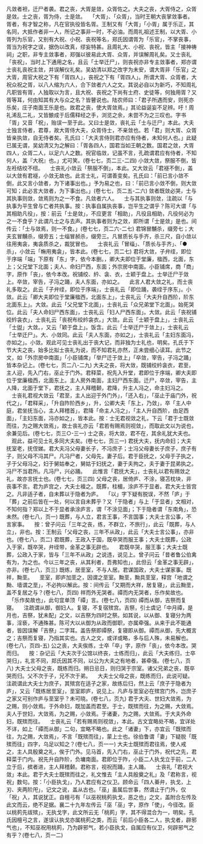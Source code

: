 <!-- { "loadSidebar": true } -->
凡敛者袒，迁尸者袭。君之丧，大胥是敛，众胥佐之。大夫之丧，大胥侍之，众胥是敛。士之丧，胥为侍，士是敛。
　「大胥」、「众胥」，当时王朝大丧掌敛事者。胥者，有才智之称，凡在官执役皆名胥。王制又有「大胥」「小胥」属于乐正，其名同，大抵作者非一人，所记之事非一时，不必油。而周礼祖述王制，以大胥、小胥列为乐官，又别有大祝、小祝、丧祝等名，郑氏因谓胥为「乐官」，不掌丧事，胥当为祝字之误，据伪以改真，缪妄特甚。且周礼大、小祝、丧祝，皆主「接神祷祠」之职，非专主敛事者，郑强以彼易此大胥、众胥，并误解周礼矣。又士丧礼「丧祝」，当时上下通用之名，且云「士举迁尸」，则丧祝亦非专主敛事者，郑亦谓士丧礼丧祝主敛，并误解仪礼矣。吴幼清以郑之改字为未安，谓大胥非「乐官」之大胥，周官大祝之下有「胥四人」，丧祝之下有「胥四人」。所谓大胥、众胥者，大祝众祝之胥，以八人缩为六人，合下敛者六人之文。其说必自以为新巧，不知周礼凡职皆有胥，人独取以为言，且大祝、丧祝之下尚有士府、史徒等，何独用胥？又胥等耳，何由知其有大与众之名？皆瞽说也。陆农师曰：「君子所遇而安，则死亦乐矣，庄子南面王乐是也。故君之丧，使大胥敛焉。」其论益诞妄不足辨。吁！周礼浠乱二礼，又皆酿成于后儒释经之手，浏览之余，未尝不为之三叹也。字书「胥」又音「祝」，贻误一至于此。又曰士是敛，丧礼云「士与迁尸」本此。大夫士独言侍者，君尊，故大胥侍大夫，众胥侍士，不亲敛也。若「君」则大胥、众胥皆亲执敛，自无侍者矣。孔氏曰：「大夫言侍则君亦应有侍者，未知何人也。」此疑已属无谓，吴幼清又为之解曰：「胥各四人，国君当如王朝之数。国君之敛，大胥四人，众胥二人，以足六人之数。祝官临敛，记虽不言，孔疏谓君应有侍者，不知何人，盖『大祝』也。」尤可笑。(卷七七，页二三-二四)
小敛大敛，祭服不倒，皆左衽结绞不纽。
　士丧礼小敛云「祭服不倒」，本此。又大敛云「君襚不倒」，盖以大敛有君襚，小敛无故也。此言士礼，可谓善变矣。孔氏曰：「前已言小敛不倒，此又言小敛者，为下诸事出也。」予为易之也，曰：「前已言小敛不倒，则大敛可知；此必言大敛者，为下事出也。」(卷七七，页二五-二六)
敛者既敛必哭，士与其执事则敛，敛焉则为之一不食。凡敛者六人。
　士与其执事则敛，注疏以「与执事为平生曾与亡者共执事。按：执事自属执丧事，岂平生之谓乎？陈可大谓「与其相助凡役」，按：前云「士是敛」，不应更言「相助」，凡役且相助，凡役何必为之一不食乎？此谓凡士之与去声。其执事者则为之敛，即所谓「士是敛」是也。间传云：「士与敛焉，则一不食。」(卷七七，页二六-二七)
君锦冒黼杀，缀旁七；大夫玄冒黼杀，缀旁五；士缁冒赪杀，缀旁三。凡冒质长与手齐，杀三尺，自小敛以往用夷衾，夷衾质杀之，裁犹冒也。
　士丧礼云「冒缁」、「质长与手齐」、「●杀」，小敛云「幠用夷衾」，皆本此。(卷七七，页二七)
君将大敛，子弁绖，即位于序端「端」下原有「东」字，依今本删。，卿大夫即位于堂廉，楹西，北面，东上；父兄堂下北面；夫人、命妇尸西，东面；外宗房中南面。小臣铺席，商「商」字，原作「丧」，依今本改。祝铺绞、紟、衾、衣，士颖于盘上。士举迁尸于敛上。卒敛，宰告，子冯之踊，夫人东面，亦如之。
　此言人君大敛之礼，而士丧礼多取之。此云「子弁绖，即位于序端」，士丧礼云「即位踊，袭绖于序东」。小敛。此云「卿大夫即位于堂廉楹西，北面东上」，士丧礼云「大夫升自西阶，阶东北面东上」。大敛。此云「父兄堂下北面」，士丧礼云「众兄弟堂下北面」。始死哭位。此云「夫人命妇尸西东面」，士丧礼云「妇人尸西东面」。大敛。此云「丧祝铺绞紟衾衣」，士丧礼云「丧祝布绞紟衾衣。」大敛。此云「士颖于盘上」，士丧礼云「士盥」大敛。，又云「颖于盘上」。饭含。此云「士举迁尸于敛上」，士丧礼云「士举迁尸」。大、小敛同。此云「夫人东面，亦如之」，士丧礼云「主妇东面冯，亦如之」。小敛。观此可见士丧礼出于丧大记，而非独为士礼也，明矣。孔氏于下节大夫之丧，始多比拟士丧礼为说，而不知君礼亦然，正未尝细心读耳。此节之文，如「外宗房中南面」「小臣铺席」「举尸迁于敛上」「卒敛，宰告，子冯之踊」皆本杂记上。(卷七七，页二八-二九)
大夫之丧，将大敛，既铺绞紟衾衣，君至，主人迎，先入门右，巫止于门外。君释菜，祝先入升堂，君即位于序端，卿大夫即位于堂廉楹西，北面东上。主人房外南面，主妇尸西东面。迁尸，卒敛，宰告，主人降，北面于堂下，君抚之，主人拜稽颡，君降，升主人冯之，命主妇冯之。
　士丧礼君视大敛云「君至，主人出迎于外门外」，「还入右」，「巫止于庙门外，祝代之」，「君释采」，「升自阼阶西乡」，升，公卿大夫「东上，乃敛」，卒「主人中庭，君坐抚当心，主人拜稽首」，君降「命主人冯之」，「主人升自西阶，由足西面」，「主妇东面，冯亦如之」，皆本此。按：士无君视敛之礼，下云「君于士既敛而往，为之赐大敛焉」，故士丧礼亦云「君若有赐焉则视敛」，而取此文以为说也，余兼见后。(卷七七，页三○-三一)
士之丧，将大敛，君不在，其余礼犹大夫也。
　观此，益可见士礼多同大夫矣。(卷七七，页三一)
君抚大夫，抚内命妇；大夫抚室老，抚侄娣。君大夫冯父母妻长子，不冯庶子；士冯父母妻长子庶子，庶子有子，则父母不冯其尸。凡冯尸者，父母先，妻子后。君于臣抚之，父母于子执之，子于父母冯之，妇于舅姑奉之，舅姑于妇抚之，妻于夫拘之，夫于妻于昆弟执之。冯尸不当君所。凡冯尸，兴必踊。
　此惟言「君抚大夫」，士丧礼以君有赐敛之礼，故亦言抚士也。(卷七七，页三四)
父母之丧，居倚庐、不涂，寝苫枕块，非丧事不言。君为庐宫之，大夫士襢之。既葬，柱楣，涂庐不于显者。君大夫士皆宫之。凡非适子者，自未葬以于隐者为庐。
　「以」字下疑有脱误，不然「庐」于「葬」之前后皆在一处，何以言自未葬乎？又「于隐者」与上「于显者」文相对，不知何指？郑以上不于显者承涂庐言，谓「不涂见面」；下于隐者谓「东南角」，恐未然。(卷七八，页一)
既葬，与人立，君言王事，不言国事；大夫士言公事，不言家事。
　按：曾子问云「三年之丧，练，不群立，不旅行」，此云「既葬，与人立」，非也。按：王制云「父母之丧，三年不从政」，此云「大夫士言公事」，亦非也。(卷七八，页二)
君既葬，王政入于国，既卒哭而服王事；大夫士既葬，公政入于家，既卒哭，弁绖带，金革之事无辟也。
　君既卒哭，服王事；大夫士既葬，公政入于家，皆与「三年不从政」之说违，说见上。曾子问云「昔者鲁公伯禽有为，为之也。今以三年之丧，从其利者，吾弗知也」，此但云「金革之事无辟」，亦非。(卷七八，页三)
既练，居垩室，不与人居。君谋国政，大夫士谋家事。既祥，黝垩。
　垩室，即庐加垩之，因谓之垩室。黝垩，黝具垩室，释宫「地谓之黝、墙谓之垩」，不必拘以解此。按：间传云「又期而大祥，居复寝」，此云黝垩，盖不复居之与？(卷七八，页四)
祥而外无哭者。禫而内无哭者，乐作矣故也。
　「乐作矣故也」，此句宜单顶「禫」言。(卷七八，页四)
禫而从御，吉祭而复寝。
　注疏谓从御，御妇人。复寝，不复宿殡宫。吉祭，引士虞记「中月禫，是月也，吉祭，犹未配」之文，以吉祭为四时之祭。如其说，以从御、复寝分为两事，淫亵，不通殊甚。陈可大以从御为从政而御职，亦属牵强。从来于此不能通者，皆因误解「吉祭」二字耳。盖告祭即禫祭，复寝即从御。禫而从御，先大概言之；吉祭而复寝，乃指其实也。古人之文，或详或略，多与后人殊，未易解也。(卷七八，页四-五)
公之丧，大夫俟练，士卒「卒」字，原作「丧」，依今本改。哭而归。
　按：杂记云「大夫次于公馆以终丧，士练而归」，此云「大夫练归，士卒哭归」，礼言不同，郑氏因其不同，以公为大夫之有地者，甚牵强。(卷七八，页八)
大夫士父母之丧，既练而归。朔日忌日，则归哭于宗室。诸父兄弟之丧，既卒哭而归。父不次于子，兄不次于弟。
　大夫士父母之丧，既练而归，此说可疑。注疏谓此大夫士为庶子，其殡宫在适子之家，故练后归，然上云「庶子于隐者为庐」，又云「既练居垩室」，垩室即庐，说见上。凡庐与垩室必在殡宫门外，岂庶子之家又可别作庐与垩室乎？未可晓。(卷七八，页九)
君于大夫、世妇大敛焉，为之赐，则小敛焉。于外命妇，既加盖而君至。于士，既殡而往，为之赐，大敛焉。夫人于世妇，大敛焉，为之赐，小敛焉。于诸妻，为之赐，大敛焉。于大夫外命妇，既殡而往。
　士丧礼云「若有赐焉则视敛」，本此。古文宜略处不略，宜详处不详，如上「禫而从御」二句，宜略不略也。此之「诸妻」下，亦宜云「既殡而往，为之赐，大敛焉」，不言「既殡而往」，蒙上士也。徐伯鲁谓「妻」下疑脱「既殡而往」四字，乌足以知之？(卷七八，页一一)
大夫士既殡而君往焉，使人戒之，主人具殷奠之礼，俟于门外。见马首，先入门右，巫止于门外，祝代之先，君释菜于门内。祝先升自阼阶，负墉南面。君即位于阼，小臣二人执戈立于前，二人立于后，摈者进，主人拜稽颡。君称言，视祝而踊，主人踊。
　士丧礼「君视大敛」本此。君于大夫士既殡而往之，礼文惟去「主人具殷奠之礼」及「君称言，视祝」数句。按：「小臣执戈」，乃人君应有之仪卫。顾命云「四人綦弁，执戈，上刃、夹两阶戺」，记文之说，盖从古也。「巫」虽属后世事，然谓止于门外，仅「祝」入，其说犹正。自檀弓有「以巫祝桃茢执戈，恶之也」之文，盖附合左传及此文而云，绝不足据。襄二十九年左传云「巫「巫」字，原作「使」，今径改。臣以桃茢先祓殡」，无执戈字，此文所云无「桃茢」字，其不得混合为一，明矣。孔氏因檀弓之言，遂误认执戈亦属桃茢之类，而云「前后小臣各二人，执戈者，辟邪气也」，不知巫祝用桃茢，乃为辟邪气，若小臣执戈，自属应有仪卫，何辟邪气之有乎？(卷七八，页一二)
